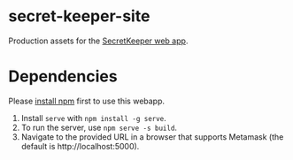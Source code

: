 # secret-keeper-site
Production assets for the [SecretKeeper web app](https://secretkeeper-223801.appspot.com/).

# Dependencies
Please [install npm](https://www.npmjs.com/get-npm) first to use this webapp.
1. Install `serve` with `npm install -g serve`. 
2. To run the server, use `npm serve -s build`.
3. Navigate to the provided URL in a browser that supports Metamask (the default is http://localhost:5000).
